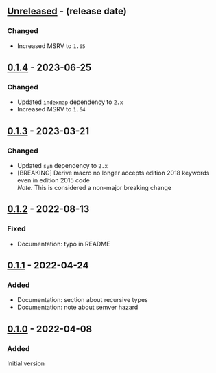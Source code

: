 <!-- next-header -->

## [Unreleased] - (release date)

### Changed

- Increased MSRV to `1.65`

## [0.1.4] - 2023-06-25

### Changed

- Updated `indexmap` dependency to `2.x`
- Increased MSRV to `1.64`

## [0.1.3] - 2023-03-21

### Changed

- Updated `syn` dependency to `2.x`
- [BREAKING] Derive macro no longer accepts edition 2018 keywords even in edition 2015 code\
  *Note:* This is considered a non-major breaking change

## [0.1.2] - 2022-08-13

### Fixed

- Documentation: typo in README

## [0.1.1] - 2022-04-24

### Added

- Documentation: section about recursive types
- Documentation: note about semver hazard

## [0.1.0] - 2022-04-08

### Added

Initial version

<!-- next-url -->
[Unreleased]: https://github.com/matthias-stemmler/funcmap/compare/v0.1.4...HEAD
[0.1.4]: https://github.com/matthias-stemmler/funcmap/compare/v0.1.3...v0.1.4
[0.1.3]: https://github.com/matthias-stemmler/funcmap/compare/v0.1.2...v0.1.3
[0.1.2]: https://github.com/matthias-stemmler/funcmap/compare/v0.1.1...v0.1.2
[0.1.1]: https://github.com/matthias-stemmler/funcmap/compare/v0.1.0...v0.1.1
[0.1.0]: https://github.com/matthias-stemmler/funcmap/tree/v0.1.0

